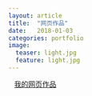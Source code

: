 ```yaml
---
layout: article
title:  "网页作品"
date:   2018-01-03
categories: portfolio 
image:
  teaser: light.jpg
  feature: light.jpg
---
```

    [我的网页作品]( https://yanxinshu.github.io/portfolio/branch/index.html)
